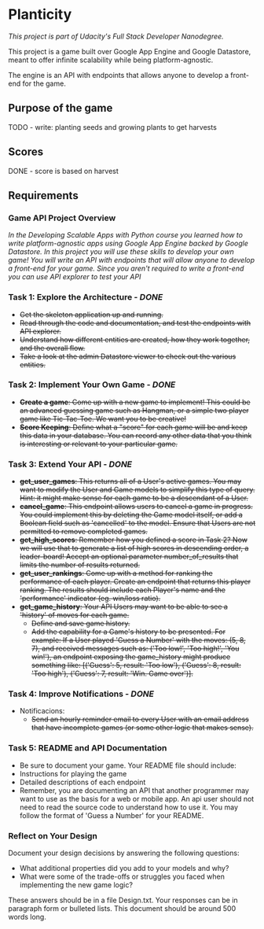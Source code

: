 # Planticity

_This project is part of Udacity's Full Stack Developer Nanodegree._

This project is a game built over Google App Engine and Google Datastore, meant to offer infinite scalability while being platform-agnostic.
 
The engine is an API with endpoints that allows anyone to develop a front-end for the game.
 
## Purpose of the game

TODO - write: planting seeds and growing plants to get harvests

## Scores

DONE - score is based on harvest

## Requirements

### Game API Project Overview

_In the Developing Scalable Apps with Python course you learned how to write platform-agnostic apps using Google App Engine backed by Google Datastore. In this project you will use these skills to develop your own game! You will write an API with endpoints that will allow anyone to develop a front-end for your game. Since you aren't required to write a front-end you can use API explorer to test your API_

### Task 1: Explore the Architecture - _DONE_

  * ~~Get the skeleton application up and running.~~
  * ~~Read through the code and documentation, and test the endpoints with API explorer.~~
  * ~~Understand how different entities are created, how they work together, and the overall flow.~~
  * ~~Take a look at the admin Datastore viewer to check out the various entities.~~

### Task 2: Implement Your Own Game - _DONE_

  * ~~**Create a game**: Come up with a new game to implement! This could be an advanced guessing game such as Hangman, or a simple two player game like Tic-Tac-Toe. We want you to be creative!~~
  * ~~**Score Keeping**: Define what a "score" for each game will be and keep this data in your database. You can record any other data that you think is interesting or relevant to your particular game.~~

### Task 3: Extend Your API - _DONE_

  * ~~**get_user_games**: This returns all of a User's active games. You may want to modify the User and Game models to simplify this type of query. Hint: it might make sense for each game to be a descendant of a User.~~
  * ~~**cancel_game**: This endpoint allows users to cancel a game in progress. You could implement this by deleting the Game model itself, or add a Boolean field such as 'cancelled' to the model. Ensure that Users are not permitted to remove completed games.~~
  * ~~**get_high_scores**: Remember how you defined a score in Task 2? Now we will use that to generate a list of high scores in descending order, a leader-board! Accept an optional parameter number_of_results that limits the number of results returned.~~
  * ~~**get_user_rankings**: Come up with a method for ranking the performance of each player. Create an endpoint that returns this player ranking. The results should include each Player's name and the 'performance' indicator (eg. win/loss ratio).~~
  * ~~**get_game_history**: Your API Users may want to be able to see a 'history' of moves for each game.~~
    * ~~Define and save game history.~~
    * ~~Add the capability for a Game's history to be presented. For example: If a User played 'Guess a Number' with the moves: (5, 8, 7), and received messages such as: ('Too low!', 'Too high!', 'You win!'), an endpoint exposing the game_history might produce something like: [('Guess': 5, result: 'Too low'), ('Guess': 8, result: 'Too high'), ('Guess': 7, result: 'Win. Game over')].~~

### Task 4: Improve Notifications - _DONE_

  * Notificacions:
    * ~~Send an hourly reminder email to every User with an email address that have incomplete games (or some other logic that makes sense).~~

### Task 5: README and API Documentation

  * Be sure to document your game. Your README file should include:
  * Instructions for playing the game
  * Detailed descriptions of each endpoint
  * Remember, you are documenting an API that another programmer may want to use as the basis for a web or mobile app. An api user should not need to read the source code to understand how to use it. You may follow the format of 'Guess a Number' for your README.


### Reflect on Your Design
Document your design decisions by answering the following questions:
   
- What additional properties did you add to your models and why?
- What were some of the trade-offs or struggles you faced when implementing the new game logic?

These answers should be in a file Design.txt.
Your responses can be in paragraph form or bulleted lists.
This document should be around 500 words long.
